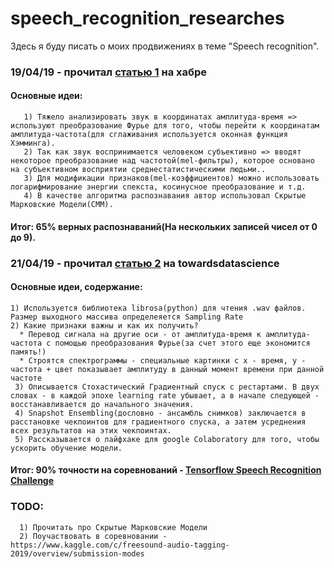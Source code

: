 # speech_recognition_researches
Здесь я буду писать о моих продвижениях в теме "Speech recognition".

### 19/04/19 - прочитал [статью 1](https://habr.com/ru/post/226143/) на хабре
  #### Основные идеи: 
       1) Тяжело анализировать звук в координатах амплитуда-время => используют преобразование Фурье для того, чтобы перейти к координатам амплитуда-частота(для сглаживания используется оконная функция Хэмминга).
       2) Так как звук воспринимается человеком субъективно => вводят некоторое преобразование над частотой(mel-фильтры), которое основано на субъективном восприятии среднестатистическими людьми..
       3) Для модификации признаков(mel-коэффициентов) можно использовать логарифмирование энергии спекста, косинусное преобразование и т.д.
       4) В качестве алгоритма распознавания автор использовал Скрытые Марковские Модели(СММ).
   #### Итог: 65% верных распознаваний(На нескольких записей чисел от 0 до 9).
### 21/04/19 - прочитал [статью 2](https://towardsdatascience.com/ok-google-how-to-do-speech-recognition-f77b5d7cbe0b) на towardsdatascience
  #### Основные идеи, содержание:
    1) Используется библиотека librosa(python) для чтения .wav файлов. Размер выходного массива определеяется Sampling Rate
    2) Какие признаки важны и как их получить?
      * Перевод сигнала на другие оси - от амплитуда-время к амплитуда-частота с помощью преобразования Фурье(за счет этого еще экономится память!)
      * Строятся спектрограммы - специальные картинки с x - время, y - частота + цвет показывает амплитуду в данный момент времени при данной частоте
     3) Описывается Стохастический Градиентный спуск с рестартами. В двух словах - в каждой эпохе learning rate убывает, а в начале следующей - восстанавливается до начального значения.
     4) Snapshot Ensembling(дословно - ансамбль снимков) заключается в расстановке чекпоинтов для градиентного спуска, а затем усреднения всех результатов на этих чекпоинтах.
     5) Рассказывается о лайфхаке для google Colaboratory для того, чтобы ускорить обучение модели.
  #### Итог: 90% точности на соревнований - [Tensorflow Speech Recognition Challenge](https://www.kaggle.com/c/tensorflow-speech-recognition-challenge)

### TODO: 
      1) Прочитать про Скрытые Марковские Модели
      2) Поучаствовать в соревновании - https://www.kaggle.com/c/freesound-audio-tagging-2019/overview/submission-modes

